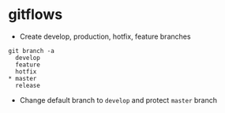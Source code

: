 # gitflows

- Create develop, production, hotfix, feature branches 
```
git branch -a
  develop
  feature
  hotfix
* master
  release
```

- Change default branch to `develop` and protect `master` branch

